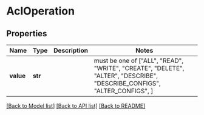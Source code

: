 # AclOperation


## Properties
Name | Type | Description | Notes
------------ | ------------- | ------------- | -------------
**value** | **str** |  |  must be one of ["ALL", "READ", "WRITE", "CREATE", "DELETE", "ALTER", "DESCRIBE", "DESCRIBE_CONFIGS", "ALTER_CONFIGS", ]

[[Back to Model list]](../README.md#documentation-for-models) [[Back to API list]](../README.md#documentation-for-api-endpoints) [[Back to README]](../README.md)



